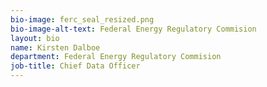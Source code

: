 ```yaml
---
bio-image: ferc_seal_resized.png
bio-image-alt-text: Federal Energy Regulatory Commision
layout: bio
name: Kirsten Dalboe
department: Federal Energy Regulatory Commision
job-title: Chief Data Officer
---
```

